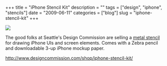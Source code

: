 +++
title = "iPhone Stencil Kit"
description = ""
tags = ["design", "iphone", "stencils"]
date = "2009-06-11"
categories = ["blog"]
slug = "iphone-stencil-kit"
+++



  <div class="notebook-screenshot"><a href="http://www.designcommission.com/shop/iphone-stencil-kit/"><img id='bluga-thumbnail-1624' class='bluga-thumbnail large' src='http://media.konigi.com/bluga/
wt4a3111f91ef24.jpg'/></a></div><p>The good folks at Seattle's Design Commission are selling a <a href="http://www.designcommission.com/shop/iphone-stencil-kit/">metal stencil</a> for drawing iPhone UIs and screen elements. Comes with a Zebra pencil and downloadable 3-up iPhone mockup paper.</p>
    
  <a href="http://www.designcommission.com/shop/iphone-stencil-kit/">http://www.designcommission.com/shop/iphone-stencil-kit/</a>
